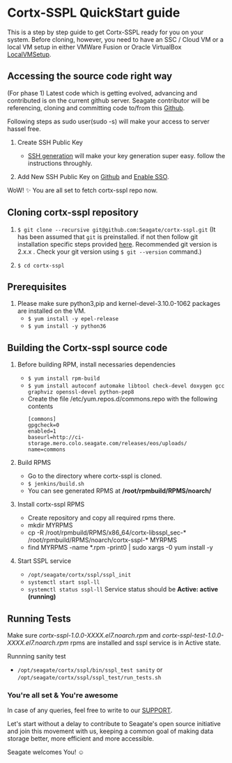 # Cortx-SSPL QuickStart guide
This is a step by step guide to get Cortx-SSPL ready for you on your system.
Before cloning, however, you need to have an SSC / Cloud VM or a local VM setup in either VMWare Fusion or Oracle VirtualBox [LocalVMSetup](LocalVMSetup.md).

## Accessing the source code right way
(For phase 1) Latest code which is getting evolved, advancing and contributed is on the current github server.
Seagate contributor will be referencing, cloning and committing code to/from this [Github](https://github.com/Seagate/).

Following steps as sudo user(sudo -s) will make your access to server hassel free.

1. Create SSH Public Key
    * [SSH generation](https://git-scm.com/book/en/v2/Git-on-the-Server-Generating-Your-SSH-Public-Key) will make your key generation super easy. follow the instructions throughly.

2. Add New SSH Public Key on [Github](https://github.com/settings/keys) and [Enable SSO](https://docs.github.com/en/github/authenticating-to-github/authorizing-an-ssh-key-for-use-with-saml-single-sign-on).

WoW! :sparkles:
You are all set to fetch cortx-sspl repo now.


## Cloning cortx-sspl repository
1. `$ git clone --recursive git@github.com:Seagate/cortx-sspl.git` (It has been assumed that `git` is preinstalled. if not then follow git installation specific steps provided [here](https://github.com/Seagate/cortx/blob/master/doc/ContributingToCortxSSPL.md). Recommended git version is 2.x.x . Check your git version using `$ git --version` command.)

2. `$ cd cortx-sspl`


## Prerequisites
1. Please make sure python3,pip and kernel-devel-3.10.0-1062 packages are installed on the VM.
    * `$ yum install -y epel-release`
    * `$ yum install -y python36`


## Building the Cortx-sspl source code

1. Before building RPM, install necessaries dependencies
    * `$ yum install rpm-build`
    * `$ yum install autoconf automake libtool check-devel doxygen gcc graphviz openssl-devel python-pep8`
    * Create the file /etc/yum.repos.d/commons.repo with the following contents
      ```
      [commons]
      gpgcheck=0
      enabled=1
      baseurl=http://ci-storage.mero.colo.seagate.com/releases/eos/uploads/
      name=commons

2. Build RPMS
    * Go to the directory where cortx-sspl is cloned.
    * `$ jenkins/build.sh`
    * You can see generated RPMS at **/root/rpmbuild/RPMS/noarch/**

3. Install cortx-sspl RPMS
    - Create repository and copy all required rpms there.
    * mkdir MYRPMS
    * cp -R /root/rpmbuild/RPMS/x86_64/cortx-libsspl_sec-* /root/rpmbuild/RPMS/noarch/cortx-sspl-* MYRPMS
    * find MYRPMS -name \*.rpm -print0 | sudo xargs -0 yum install -y

4. Start SSPL service
    * `/opt/seagate/cortx/sspl/sspl_init`
    * `systemctl start sspl-ll`
    * `systemctl status sspl-ll`
    Service status should be **Active: active (running)**


## Running Tests
Make sure *cortx-sspl-1.0.0-XXXX.el7.noarch.rpm* and *cortx-sspl-test-1.0.0-XXXX.el7.noarch.rpm* rpms are installed and sspl service is in Active state.

Runnning sanity test
  * `/opt/seagate/cortx/sspl/bin/sspl_test sanity` or `/opt/seagate/cortx/sspl/sspl_test/run_tests.sh`

### You're all set & You're awesome

In case of any queries, feel free to write to our [SUPPORT](SUPPORT.md).

Let's start without a delay to contribute to Seagate's open source initiative and join this movement with us, keeping a common goal of making data storage better, more efficient and more accessible.

Seagate welcomes You! :relaxed:
